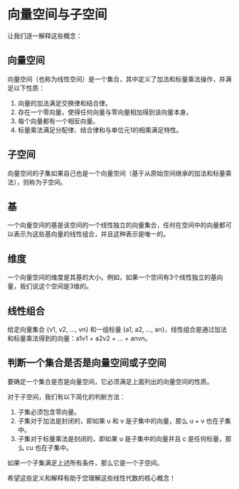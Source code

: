 # 向量空间与子空间

让我们逐一解释这些概念：

## 向量空间

向量空间（也称为线性空间）是一个集合，其中定义了加法和标量乘法操作，并满足以下性质：

1. 向量的加法满足交换律和结合律。
2. 存在一个零向量，使得任何向量与零向量相加得到该向量本身。
3. 每个向量都有一个相反向量。
4. 标量乘法满足分配律、结合律和与单位元1的相乘满足特性。

## 子空间

向量空间的子集如果自己也是一个向量空间（基于从原始空间继承的加法和标量乘法），则称为子空间。

## 基

一个向量空间的基是该空间的一个线性独立的向量集合，任何在空间中的向量都可以表示为这些基向量的线性组合，并且这种表示是唯一的。

## 维度

一个向量空间的维度是其基的大小。例如，如果一个空间有3个线性独立的基向量，我们说这个空间是3维的。

## 线性组合

给定向量集合 {v1, v2, ..., vn} 和一组标量 {a1, a2, ..., an}，线性组合是通过加法和标量乘法得到的向量：a1v1 + a2v2 + ... + anvn。

## 判断一个集合是否是向量空间或子空间

要确定一个集合是否是向量空间，它必须满足上面列出的向量空间的性质。

对于子空间，我们有以下简化的判断方法：

1. 子集必须包含零向量。
2. 子集对于加法是封闭的，即如果 u 和 v 是子集中的向量，那么 u + v 也在子集中。
3. 子集对于标量乘法是封闭的，即如果 u 是子集中的向量并且 c 是任何标量，那么 cu 也在子集中。

如果一个子集满足上述所有条件，那么它是一个子空间。

希望这些定义和解释有助于您理解这些线性代数的核心概念！
